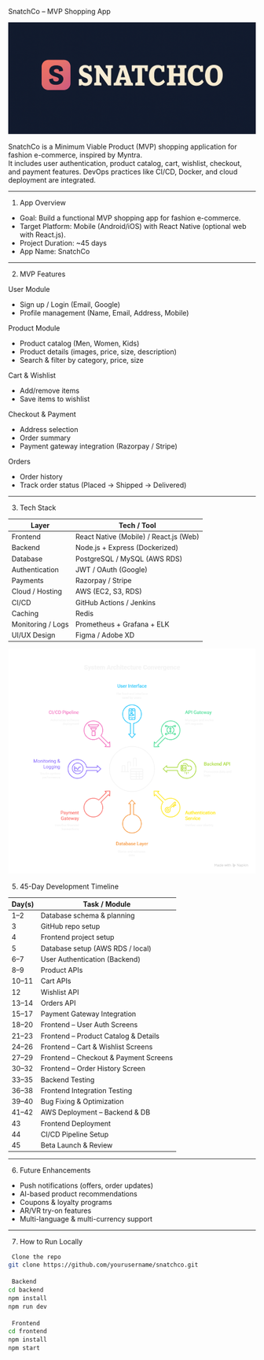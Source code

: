  SnatchCo – MVP Shopping App

![SnatchCo Logo](./assets/logo.png)

SnatchCo is a Minimum Viable Product (MVP) shopping application for fashion e-commerce, inspired by Myntra.  
It includes user authentication, product catalog, cart, wishlist, checkout, and payment features. DevOps practices like CI/CD, Docker, and cloud deployment are integrated.

---

 1. App Overview
- Goal: Build a functional MVP shopping app for fashion e-commerce.  
- Target Platform: Mobile (Android/iOS) with React Native (optional web with React.js).  
- Project Duration: ~45 days  
- App Name: SnatchCo  

---

 2. MVP Features

 User Module
- Sign up / Login (Email, Google)  
- Profile management (Name, Email, Address, Mobile)  

 Product Module
- Product catalog (Men, Women, Kids)  
- Product details (images, price, size, description)  
- Search & filter by category, price, size  

 Cart & Wishlist
- Add/remove items  
- Save items to wishlist  

 Checkout & Payment
- Address selection  
- Order summary  
- Payment gateway integration (Razorpay / Stripe)  

 Orders
- Order history  
- Track order status (Placed → Shipped → Delivered)  

---

 3. Tech Stack

| Layer                | Tech / Tool |
|---------------------|------------|
| Frontend            | React Native (Mobile) / React.js (Web) |
| Backend             | Node.js + Express (Dockerized) |
| Database            | PostgreSQL / MySQL (AWS RDS) |
| Authentication      | JWT / OAuth (Google) |
| Payments            | Razorpay / Stripe |
| Cloud / Hosting     | AWS (EC2, S3, RDS) |
| CI/CD               | GitHub Actions / Jenkins |
| Caching             | Redis |
| Monitoring / Logs   | Prometheus + Grafana + ELK |
| UI/UX Design        | Figma / Adobe XD |

 
![architecture Logo](./assets/architecture.png)

 5. 45-Day Development Timeline

| Day(s)       | Task / Module                                      |
|--------------|---------------------------------------------------|
| 1–2          | Database schema & planning                         |
| 3            | GitHub repo setup                                  |
| 4            | Frontend project setup                              |
| 5            | Database setup (AWS RDS / local)                  |
| 6–7          | User Authentication (Backend)                     |
| 8–9          | Product APIs                                      |
| 10–11        | Cart APIs                                         |
| 12           | Wishlist API                                      |
| 13–14        | Orders API                                        |
| 15–17        | Payment Gateway Integration                        |
| 18–20        | Frontend – User Auth Screens                        |
| 21–23        | Frontend – Product Catalog & Details               |
| 24–26        | Frontend – Cart & Wishlist Screens                 |
| 27–29        | Frontend – Checkout & Payment Screens              |
| 30–32        | Frontend – Order History Screen                     |
| 33–35        | Backend Testing                                   |
| 36–38        | Frontend Integration Testing                        |
| 39–40        | Bug Fixing & Optimization                           |
| 41–42        | AWS Deployment – Backend & DB                       |
| 43           | Frontend Deployment                                 |
| 44           | CI/CD Pipeline Setup                                 |
| 45           | Beta Launch & Review                                 |

---

 6. Future Enhancements
- Push notifications (offers, order updates)  
- AI-based product recommendations  
- Coupons & loyalty programs  
- AR/VR try-on features  
- Multi-language & multi-currency support  

---

 7. How to Run Locally

```bash
 Clone the repo
git clone https://github.com/yourusername/snatchco.git

 Backend
cd backend
npm install
npm run dev

 Frontend
cd frontend
npm install
npm start

